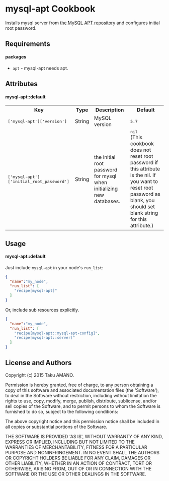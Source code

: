 mysql-apt Cookbook
==================
Installs mysql server from [the MySQL APT repository](https://dev.mysql.com/downloads/repo/apt/) and configures initial root password.

Requirements
------------

#### packages
- `apt` - mysql-apt needs apt.

Attributes
----------

#### mysql-apt::default
<table>
  <tr>
    <th>Key</th>
    <th>Type</th>
    <th>Description</th>
    <th>Default</th>
  </tr>
  <tr>
    <td><tt>['mysql-apt']['version']</tt></td>
    <td>String</td>
    <td>MySQL version</td>
    <td><tt>5.7</tt></td>
  </tr>
  <tr>
    <td><tt>['mysql-apt']['initial_root_password']</tt></td>
    <td>String</td>
    <td>the initial root password for mysql when initializing new databases.</td>
    <td><tt>nil</tt><br />(This cookbook does not reset root password if this attribute is the nil. If you want to reset root password as blank, you should set blank string for this attribute.)</td>
  </tr>
</table>

Usage
-----
#### mysql-apt::default

Just include `mysql-apt` in your node's `run_list`:

```json
{
  "name":"my_node",
  "run_list": [
    "recipe[mysql-apt]"
  ]
}
```

Or, include sub resources explicitly.

```json
{
  "name":"my_node",
  "run_list": [
    "recipe[mysql-apt::mysql-apt-config]",
    "recipe[mysql-apt::server]"
  ]
}
```

License and Authors
-------------------

Copyright (c) 2015 Taku AMANO.

Permission is hereby granted, free of charge, to any person obtaining
a copy of this software and associated documentation files (the
'Software'), to deal in the Software without restriction, including
without limitation the rights to use, copy, modify, merge, publish,
distribute, sublicense, and/or sell copies of the Software, and to
permit persons to whom the Software is furnished to do so, subject to
the following conditions:

The above copyright notice and this permission notice shall be
included in all copies or substantial portions of the Software.

THE SOFTWARE IS PROVIDED 'AS IS', WITHOUT WARRANTY OF ANY KIND,
EXPRESS OR IMPLIED, INCLUDING BUT NOT LIMITED TO THE WARRANTIES OF
MERCHANTABILITY, FITNESS FOR A PARTICULAR PURPOSE AND NONINFRINGEMENT.
IN NO EVENT SHALL THE AUTHORS OR COPYRIGHT HOLDERS BE LIABLE FOR ANY
CLAIM, DAMAGES OR OTHER LIABILITY, WHETHER IN AN ACTION OF CONTRACT,
TORT OR OTHERWISE, ARISING FROM, OUT OF OR IN CONNECTION WITH THE
SOFTWARE OR THE USE OR OTHER DEALINGS IN THE SOFTWARE.

